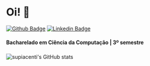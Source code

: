# Oi! 👋
[![Github Badge](https://img.shields.io/badge/-Github-000?style=flat-square&logo=Github&logoColor=white&link=https://github.com/fagnerpsantos)](https://github.com/supiacenti)
[![Linkedin Badge](https://img.shields.io/badge/-LinkedIn-blue?style=flat-square&logo=Linkedin&logoColor=white&link=https://www.linkedin.com/in/fagnerpsantos/)](https://www.linkedin.com/in/suellen-piacenti-93b2141a5/)
#### Bacharelado em Ciência da Computação | 3º semestre
###
![supiacenti's GitHub stats](https://github-readme-stats.vercel.app/api?username=supiacenti&show_icons=true&theme=tokyonight)
